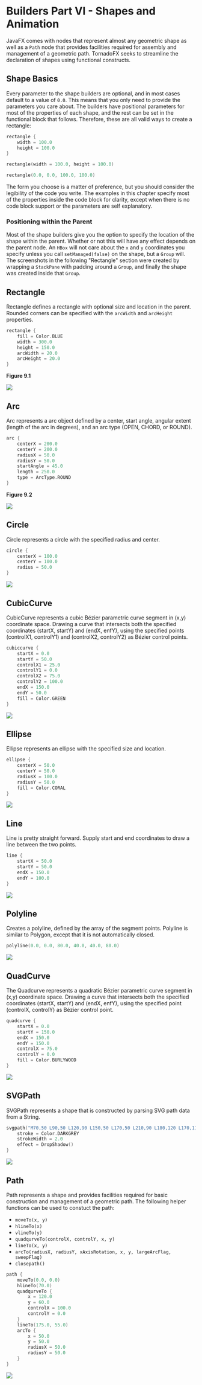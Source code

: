 # Builders Part VI - Shapes and Animation

JavaFX comes with nodes that represent almost any geometric shape as well as a `Path` node that
provides facilities required for assembly and management of a geometric path. TornadoFX seeks to streamline the declaration of shapes using functional constructs.

## Shape Basics

Every parameter to the shape builders are optional, and in most cases default to a value of `0.0`.
This means that you only need to provide the parameters you care about. The builders have positional parameters
for most of the properties of each shape, and the rest can be set in the functional block that follows. Therefore,
these are all valid ways to create a rectangle:

```kotlin
rectangle {
    width = 100.0
    height = 100.0
}

rectangle(width = 100.0, height = 100.0)

rectangle(0.0, 0.0, 100.0, 100.0)
```

The form you choose is a matter of preference, but you should consider the legibility of the code you write. The examples in this
chapter specify most of the properties inside the code block for clarity, except when there is no code block support
or the parameters are self explanatory.

### Positioning within the Parent

Most of the shape builders give you the option to specify the location of the shape within the parent. 
Whether or not this will have any effect depends on the parent node. An `HBox` will not care about the `x` and `y` 
coordinates you specify unless you call `setManaged(false)` on the shape, but a `Group` will. The screenshots in the following "Rectangle" section were created
by wrapping a `StackPane` with padding around a `Group`, and finally the shape was created inside that `Group`.

## Rectangle

Rectangle defines a rectangle with optional size and location in the parent. Rounded corners can be specified with the `arcWidth` and `arcHeight` properties.

```kotlin
rectangle {
    fill = Color.BLUE
    width = 300.0
    height = 150.0
    arcWidth = 20.0
    arcHeight = 20.0
}
```

**Figure 9.1**

![](http://i.imgur.com/2l8kvyS.png)

## Arc

Arc represents a arc object defined by a center, start angle, angular extent \(length of the arc in degrees\), and an arc type 
\(OPEN, CHORD, or ROUND\).

```kotlin
arc {
    centerX = 200.0
    centerY = 200.0
    radiusX = 50.0
    radiusY = 50.0
    startAngle = 45.0
    length = 250.0
    type = ArcType.ROUND
}
```

**Figure 9.2**

![](http://i.imgur.com/hGMNKN4.png)

## Circle

Circle represents a circle with the specified radius and center.

```kotlin
circle {
    centerX = 100.0
    centerY = 100.0
    radius = 50.0
}
```

![](https://i.imgur.com/ZG1qV2n.png)

## CubicCurve

CubicCurve represents a cubic Bézier parametric curve segment in \(x,y\) coordinate space. Drawing a curve that intersects both the specified coordinates \(startX, startY\) and \(endX, enfY\), using the specified points \(controlX1, controlY1\) and \(controlX2, controlY2\) as Bézier control points.

```kotlin
cubiccurve {
    startX = 0.0
    startY = 50.0
    controlX1 = 25.0
    controlY1 = 0.0
    controlX2 = 75.0
    controlY2 = 100.0
    endX = 150.0
    endY = 50.0
    fill = Color.GREEN
}
```

![](https://i.imgur.com/lj8EmWI.png)

## Ellipse

Ellipse represents an ellipse with the specified size and location.

```kotlin
ellipse {
    centerX = 50.0
    centerY = 50.0
    radiusX = 100.0
    radiusY = 50.0
    fill = Color.CORAL
}
```

![](https://i.imgur.com/VBZoe4q.png)

## Line

Line is pretty straight forward. Supply start and end coordinates to draw a line between the two points.

```kotlin
line {
    startX = 50.0
    startY = 50.0
    endX = 150.0
    endY = 100.0
}
```

![](https://i.imgur.com/CeVCL6D.png)

## Polyline

Creates a polyline, defined by the array of the segment points. Polyline is similar to Polygon, except that it is not automatically closed.

```kotlin
polyline(0.0, 0.0, 80.0, 40.0, 40.0, 80.0)
```

![](https://i.imgur.com/xiLBjRq.png)

## QuadCurve

The Quadcurve represents a quadratic Bézier parametric curve segment in \(x,y\) coordinate space. Drawing a curve that intersects both the specified coordinates \(startX, startY\) and \(endX, enfY\), using the specified point \(controlX, controlY\) as Bézier control point.

```kotlin
quadcurve {
    startX = 0.0
    startY = 150.0
    endX = 150.0
    endY = 150.0
    controlX = 75.0
    controlY = 0.0
    fill = Color.BURLYWOOD
}
```

![](https://i.imgur.com/fQDHzZ1.png)

## SVGPath

SVGPath represents a shape that is constructed by parsing SVG path data from a String.

```kotlin
svgpath("M70,50 L90,50 L120,90 L150,50 L170,50 L210,90 L180,120 L170,110 L170,200 L70,200 L70,110 L60,120 L30,90 L70,50") {
    stroke = Color.DARKGREY
    strokeWidth = 2.0
    effect = DropShadow()
}
```

![](https://i.imgur.com/S6rmBYU.png)

## Path

Path represents a shape and provides facilities required for basic construction and management of a geometric path. The following
helper functions can be used to constuct the path:

* `moveTo(x, y)`
* `hlineTo(x)`
* `vlineTo(y)`
* `quadqurveTo(controlX, controlY, x, y)`
* `lineTo(x, y)`
* `arcTo(radiusX, radiusY, xAxisRotation, x, y, largeArcFlag, sweepFlag)`
* `closepath()`

```kotlin
path {
    moveTo(0.0, 0.0)
    hlineTo(70.0)
    quadqurveTo {
        x = 120.0
        y = 60.0
        controlX = 100.0
        controlY = 0.0
    }
    lineTo(175.0, 55.0)
    arcTo { 
        x = 50.0
        y = 50.0
        radiusX = 50.0
        radiusY = 50.0
    }
}
```

![](https://i.imgur.com/ufD1ur5.png)

